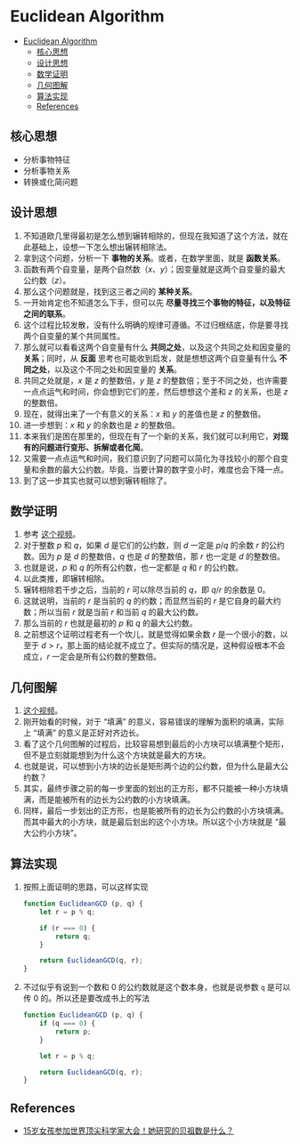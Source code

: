 # Euclidean Algorithm


<!-- TOC -->

- [Euclidean Algorithm](#euclidean-algorithm)
    - [核心思想](#核心思想)
    - [设计思想](#设计思想)
    - [数学证明](#数学证明)
    - [几何图解](#几何图解)
    - [算法实现](#算法实现)
    - [References](#references)

<!-- /TOC -->


## 核心思想
* 分析事物特征
* 分析事物关系
* 转换或化简问题


## 设计思想
1. 不知道欧几里得最初是怎么想到辗转相除的，但现在我知道了这个方法，就在此基础上，设想一下怎么想出辗转相除法。
2. 拿到这个问题，分析一下 **事物的关系**。或者，在数学里面，就是 **函数关系**。
3. 函数有两个自变量，是两个自然数（$x$、$y$）；因变量就是这两个自变量的最大公约数（$z$）。
4. 那么这个问题就是，找到这三者之间的 **某种关系**。
5. 一开始肯定也不知道怎么下手，但可以先 **尽量寻找三个事物的特征，以及特征之间的联系**。
6. 这个过程比较发散，没有什么明确的规律可遵循。不过归根结底，你是要寻找两个自变量的某个共同属性。
7. 那么就可以看看这两个自变量有什么 **共同之处**，以及这个共同之处和因变量的 **关系**；同时，从 **反面** 思考也可能收到启发，就是想想这两个自变量有什么 **不同之处**，以及这个不同之处和因变量的 **关系**。
8. 共同之处就是，$x$ 是 $z$ 的整数倍，$y$ 是 $z$ 的整数倍；至于不同之处，也许需要一点点运气和时间，你会想到它们的差，然后想想这个差和 $z$ 的关系，也是 $z$ 的整数倍。
9. 现在，就得出来了一个有意义的关系：$x$ 和 $y$ 的差值也是 $z$ 的整数倍。
10. 进一步想到：$x$ 和 $y$ 的余数也是 $z$ 的整数倍。
11. 本来我们是困在那里的，但现在有了一个新的关系，我们就可以利用它，**对现有的问题进行变形、拆解或者化简**。
12. 又需要一点点运气和时间，我们意识到了问题可以简化为寻找较小的那个自变量和余数的最大公约数。毕竟，当要计算的数字变小时，难度也会下降一点。
13. 到了这一步其实也就可以想到辗转相除了。


## 数学证明
1. 参考 [这个视频](https://www.bilibili.com/video/BV1mJ411q7xw/)。
2. 对于整数 $p$ 和 $q$，如果 $d$ 是它们的公约数，则 $d$ 一定是 $p/q$ 的余数 $r$ 的公约数。因为 $p$ 是 $d$ 的整数倍，$q$ 也是 $d$ 的整数倍，那 $r$ 也一定是 $d$ 的整数倍。
3. 也就是说，$p$ 和 $q$ 的所有公约数，也一定都是 $q$ 和 $r$ 的公约数。
4. 以此类推，即辗转相除。
5. 辗转相除若干步之后，当前的 $r$ 可以除尽当前的 $q$，即 $q/r$ 的余数是 0。
6. 这就说明，当前的 $r$ 是当前的 $q$ 的约数；而显然当前的 $r$ 是它自身的最大约数；所以当前 $r$ 就是当前 $r$ 和当前 $q$ 的最大公约数。
7. 那么当前的 $r$ 也就是最初的 $p$ 和 $q$ 的最大公约数。
8. 之前想这个证明过程老有一个坎儿，就是觉得如果余数 $r$ 是一个很小的数，以至于 $d > r$，那上面的结论就不成立了。但实际的情况是，这种假设根本不会成立，$r$ 一定会是所有公约数的整数倍。


## 几何图解
1. [这个视频](https://www.bilibili.com/video/BV1mJ411q7xw/)。
2. 刚开始看的时候，对于 “填满” 的意义，容易错误的理解为面积的填满，实际上 “填满” 的意义是正好对齐边长。
3. 看了这个几何图解的过程后，比较容易想到最后的小方块可以填满整个矩形，但不是立刻就能想到为什么这个方块就是最大的方块。
4. 也就是说，可以想到小方块的边长是矩形两个边的公约数，但为什么是最大公约数？
5. 其实，最终步骤之前的每一步里面的划出的正方形，都不只能被一种小方块填满，而是能被所有的边长为公约数的小方块填满。
6. 同样，最后一步划出的正方形，也是能被所有的边长为公约数的小方块填满。而其中最大的小方块，就是最后划出的这个小方块。所以这个小方块就是 “最大公约小方块”。


## 算法实现
1. 按照上面证明的思路，可以这样实现
    ```js
    function EuclideanGCD (p, q) {
        let r = p % q;

        if (r === 0) {
            return q;
        }

        return EuclideanGCD(q, r);
    }
    ```
2. 不过似乎有说到一个数和 0 的公约数就是这个数本身，也就是说参数 `q` 是可以传 0 的。所以还是要改成书上的写法
    ```js
    function EuclideanGCD (p, q) {
        if (q === 0) {
            return p;
        }

        let r = p % q;

        return EuclideanGCD(q, r);
    }
    ```


## References
* [15岁女孩参加世界顶尖科学家大会！她研究的贝祖数是什么？](https://www.bilibili.com/video/BV1mJ411q7xw/)